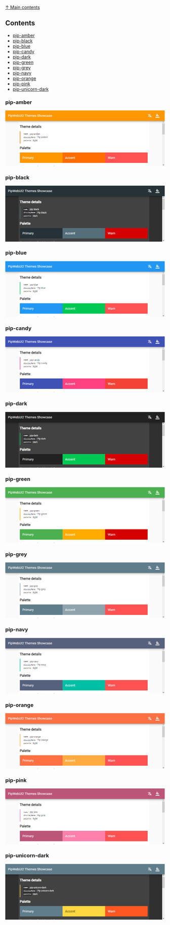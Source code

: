 [↑ Main contents](contents.md)

## Contents
* [pip-amber](#pip-amber)
* [pip-black](#pip-black)
* [pip-blue](#pip-blue)
* [pip-candy](#pip-candy)
* [pip-dark](#pip-dark)
* [pip-green](#pip-green)
* [pip-grey](#pip-grey)
* [pip-navy](#pip-navy)
* [pip-orange](#pip-orange)
* [pip-pink](#pip-pink)
* [pip-unicorn-dark](#pip-unicorn-dark)

### pip-amber
![](images/pip-amber.png)
### pip-black
![](images/pip-black.png)
### pip-blue
![](images/pip-blue.png)
### pip-candy
![](images/pip-candy.png)
### pip-dark
![](images/pip-dark.png)
### pip-green
![](images/pip-green.png)
### pip-grey
![](images/pip-grey.png)
### pip-navy
![](images/pip-navy.png)
### pip-orange
![](images/pip-orange.png)
### pip-pink
![](images/pip-pink.png)
### pip-unicorn-dark
![](images/pip-unicorn-dark.png)